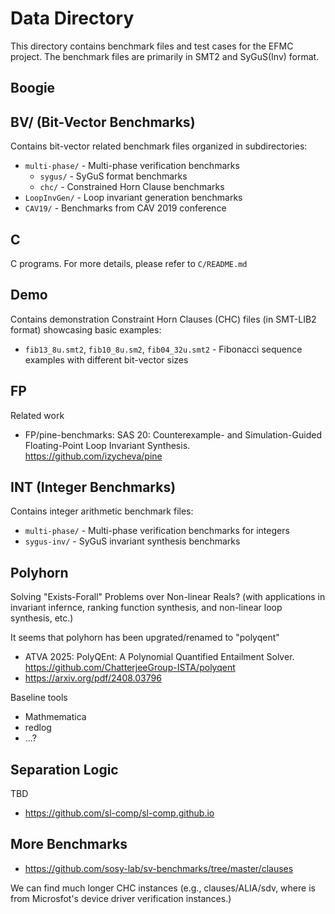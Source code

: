 # Data Directory

This directory contains benchmark files and test cases for the EFMC project.
The benchmark files are primarily in SMT2 and SyGuS(Inv) format.


## Boogie

## BV/ (Bit-Vector Benchmarks)
Contains bit-vector related benchmark files organized in subdirectories:
- `multi-phase/` - Multi-phase verification benchmarks
  - `sygus/` - SyGuS format benchmarks
  - `chc/` - Constrained Horn Clause benchmarks
- `LoopInvGen/` - Loop invariant generation benchmarks  
- `CAV19/` - Benchmarks from CAV 2019 conference

## C

C programs. For more details, please refer to `C/README.md`

## Demo
Contains demonstration Constraint Horn Clauses (CHC) files (in SMT-LIB2 format) showcasing basic examples:
- `fib13_8u.smt2`, `fib10_8u.sm2`, `fib04_32u.smt2` - Fibonacci sequence examples with different bit-vector sizes

## FP

Related work


- FP/pine-benchmarks: SAS 20: Counterexample- and Simulation-Guided
Floating-Point Loop Invariant Synthesis. 
https://github.com/izycheva/pine


## INT (Integer Benchmarks)
Contains integer arithmetic benchmark files:
- `multi-phase/` - Multi-phase verification benchmarks for integers
- `sygus-inv/` - SyGuS invariant synthesis benchmarks

## Polyhorn

Solving "Exists-Forall" Problems over Non-linear Reals? (with applications in
invariant infernce, ranking function synthesis, and non-linear loop synthesis, etc.)

It seems that polyhorn has been upgrated/renamed to "polyqent"
- ATVA 2025:  PolyQEnt: A Polynomial Quantified Entailment Solver. https://github.com/ChatterjeeGroup-ISTA/polyqent
- https://arxiv.org/pdf/2408.03796

Baseline tools
- Mathmematica
- redlog
- ...?


## Separation Logic

TBD

- https://github.com/sl-comp/sl-comp.github.io

## More Benchmarks

- https://github.com/sosy-lab/sv-benchmarks/tree/master/clauses

We can find much longer CHC instances (e.g., clauses/ALIA/sdv, where is from Microsfot's device driver verification instances.)